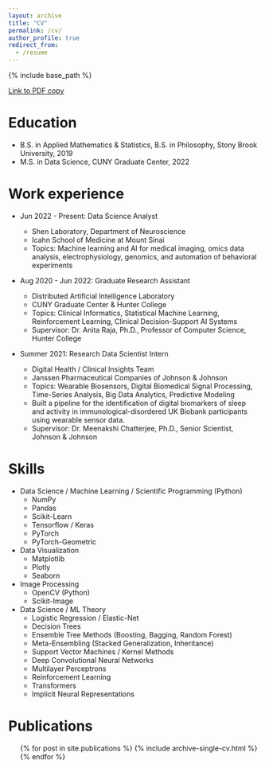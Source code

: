 ```yaml
---
layout: archive
title: "CV"
permalink: /cv/
author_profile: true
redirect_from:
  - /resume
---
```


{% include base_path %}

[Link to PDF copy](https://github.com/adamcatto/adamcatto.github.io/blob/master/files/catto-adam-cv-2024.pdf)

Education
======
* B.S. in Applied Mathematics & Statistics, B.S. in Philosophy, Stony Brook University, 2019
* M.S. in Data Science, CUNY Graduate Center, 2022

Work experience
======
* Jun 2022 - Present: Data Science Analyst
  * Shen Laboratory, Department of Neuroscience
  * Icahn School of Medicine at Mount Sinai
  * Topics: Machine learning and AI for medical imaging, omics data analysis, electrophysiology, genomics, and automation of behavioral experiments

* Aug 2020 - Jun 2022: Graduate Research Assistant
  * Distributed Artificial Intelligence Laboratory
  * CUNY Graduate Center & Hunter College
  * Topics: Clinical Informatics, Statistical Machine Learning, Reinforcement Learning, Clinical Decision-Support AI Systems
  * Supervisor: Dr. Anita Raja, Ph.D., Professor of Computer Science, Hunter College

* Summer 2021: Research Data Scientist Intern
  * Digital Health / Clinical Insights Team
  * Janssen Pharmaceutical Companies of Johnson & Johnson
  * Topics: Wearable Biosensors, Digital Biomedical Signal Processing, Time-Series Analysis, Big Data Analytics, Predictive Modeling
  * Built a pipeline for the identification of digital biomarkers of sleep and activity in immunological-disordered UK Biobank participants using wearable sensor data.
  * Supervisor: Dr. Meenakshi Chatterjee, Ph.D., Senior Scientist, Johnson & Johnson
  
Skills
======
* Data Science / Machine Learning / Scientific Programming (Python)
  * NumPy
  * Pandas
  * Scikit-Learn
  * Tensorflow / Keras
  * PyTorch
  * PyTorch-Geometric
* Data Visualization
  * Matplotlib
  * Plotly
  * Seaborn
* Image Processing
  * OpenCV (Python)
  * Scikit-Image
* Data Science / ML Theory
  * Logistic Regression / Elastic-Net
  * Decision Trees
  * Ensemble Tree Methods (Boosting, Bagging, Random Forest)
  * Meta-Ensembling (Stacked Generalization, Inheritance)
  * Support Vector Machines / Kernel Methods
  * Deep Convolutional Neural Networks
  * Multilayer Perceptrons
  * Reinforcement Learning
  * Transformers
  * Implicit Neural Representations

Publications
======
  <ul>{% for post in site.publications %}
    {% include archive-single-cv.html %}
  {% endfor %}</ul>
